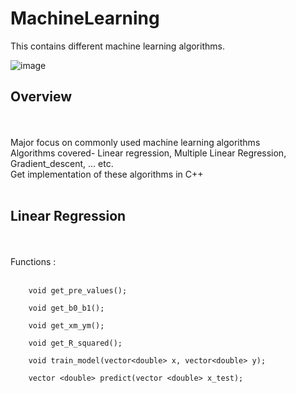 # MachineLearning
This contains different machine learning algorithms. 

![image](https://user-images.githubusercontent.com/56816847/142725669-7f3446a6-2d30-4496-832c-6e8d21f5d661.png)

## Overview
<br>
<br>
Major focus on commonly used machine learning algorithms
<br>
Algorithms covered- Linear regression, Multiple Linear Regression, Gradient_descent, ... etc.
<br>
Get implementation of these algorithms in C++
<br>
<br>

## Linear Regression
<br>
<br>
Functions :
<br>
<br>
        
        void get_pre_values();

        void get_b0_b1();

        void get_xm_ym();

        void get_R_squared();

        void train_model(vector<double> x, vector<double> y);

        vector <double> predict(vector <double> x_test);
 
